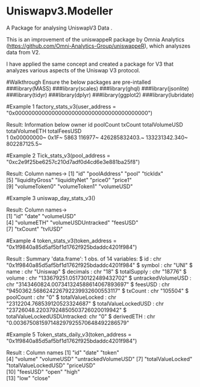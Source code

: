 # Uniswapv3.Modeller
A Package for analysing UniswapV3 Data .

This is an improvement of the uniswappeR package by Omnia Analytics (https://github.com/Omni-Analytics-Group/uniswappeR), which analyszes data from V2.

I have applied the same concept and created a package for V3 that analyzes various aspects of the Uniswap V3 protocol.


#Walkthrough
Ensure the below packages are pre-intalled 
###library(MASS)
###library(scales)
###library(ghql)
###library(jsonlite)
###library(tidyr)
###library(dplyr)
###library(ggplot2)
###library(lubridate)


#Example 1
factory_stats_v3(user_address = "0x0000000000000000000000000000000000000000")

Result: Information below 
 owner       id    poolCount txCount totalVolumeUSD totalVolumeETH totalFeesUSD
  <chr>       <chr> <chr>     <chr>   <chr>          <chr>          <chr>       
1 0x00000000~ 0x1F~ 5863      116977~ 426285832403.~ 133231342.340~ 802287125.5~

#Example 2
Tick_stats_v3(pool_address = "0xc2e9f25be6257c210d7adf0d4cd6e3e881ba25f8")

Result: Column names->
[1] "id"             "poolAddress"    "pool"           "tickIdx"       
[5] "liquidityGross" "liquidityNet"   "price0"         "price1"        
[9] "volumeToken0"   "volumeToken1"   "volumeUSD"

#Example 3
uniswap_day_stats_v3() 

 Result: Column names->  
[1] "id"                 "date"               "volumeUSD"         
[4] "volumeETH"          "volumeUSDUntracked" "feesUSD"           
[7] "txCount"            "tvlUSD"
  
 #Example 4
 token_stats_v3(token_address = "0x1f9840a85d5af5bf1d1762f925bdaddc4201f984")
 
 Result : Summary 
  'data.frame':	1 obs. of  14 variables:
 $ id                          : chr "0x1f9840a85d5af5bf1d1762f925bdaddc4201f984"
 $ symbol                      : chr "UNI"
 $ name                        : chr "Uniswap"
 $ decimals                    : chr "18"
 $ totalSupply                 : chr "18776"
 $ volume                      : chr "133679251.051730122489432702"
 $ untrackedVolumeUSD          : chr "3143460824.007341324588614067893697"
 $ feesUSD                     : chr "9450362.568624226792239932600553117"
 $ txCount                     : chr "105504"
 $ poolCount                   : chr "0"
 $ totalValueLocked            : chr "2312204.768539120523324687"
 $ totalValueLockedUSD         : chr "23726048.22037924850503726020019942"
 $ totalValueLockedUSDUntracked: chr "0"
 $ derivedETH                  : chr "0.003675081597148297925570648492286579"
  
  
 #Example 5
 Token_stats_daily_v3(token_address = "0x1f9840a85d5af5bf1d1762f925bdaddc4201f984")
  
  Result : Column names
 [1] "id"                  "date"                "token"              
 [4] "volume"              "volumeUSD"           "untrackedVolumeUSD" 
 [7] "totalValueLocked"    "totalValueLockedUSD" "priceUSD"           
[10] "feesUSD"             "open"                "high"               
[13] "low"                 "close"
